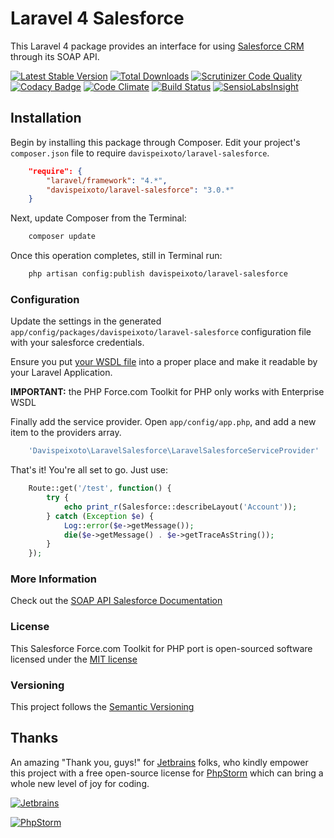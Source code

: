 # Laravel 4 Salesforce

This Laravel 4 package provides an interface for using [Salesforce CRM](http://www.salesforce.com/) through its SOAP API.

[![Latest Stable Version](https://img.shields.io/packagist/v/davispeixoto/laravel-salesforce.svg)](https://packagist.org/packages/davispeixoto/laravel-salesforce)
[![Total Downloads](https://img.shields.io/packagist/dt/davispeixoto/laravel-salesforce.svg)](https://packagist.org/packages/davispeixoto/laravel-salesforce)
[![Scrutinizer Code Quality](https://scrutinizer-ci.com/g/davispeixoto/Laravel-4-Salesforce/badges/quality-score.png?b=master)](https://scrutinizer-ci.com/g/davispeixoto/Laravel-4-Salesforce/?branch=master)
[![Codacy Badge](https://www.codacy.com/project/badge/a0e8c76d048d441194d4cfb03642bd0c)](https://www.codacy.com/app/davis-peixoto/Laravel-4-Salesforce)
[![Code Climate](https://codeclimate.com/github/davispeixoto/Laravel-4-Salesforce/badges/gpa.svg)](https://codeclimate.com/github/davispeixoto/Laravel-4-Salesforce)
[![Build Status](https://travis-ci.org/davispeixoto/Laravel-4-Salesforce.svg?branch=2.0.5)](https://travis-ci.org/davispeixoto/Laravel-4-Salesforce)
[![SensioLabsInsight](https://insight.sensiolabs.com/projects/3b9313d5-1340-4459-9973-070e19c289bc/small.png)](https://insight.sensiolabs.com/projects/3b9313d5-1340-4459-9973-070e19c289bc)

## Installation

Begin by installing this package through Composer. Edit your project's `composer.json` file to require `davispeixoto/laravel-salesforce`.

```json
    "require": {
        "laravel/framework": "4.*",
        "davispeixoto/laravel-salesforce": "3.0.*"
    }
```

Next, update Composer from the Terminal:

```sh
    composer update
```

Once this operation completes, still in Terminal run:

```sh
	php artisan config:publish davispeixoto/laravel-salesforce
```

### Configuration

Update the settings in the generated `app/config/packages/davispeixoto/laravel-salesforce` configuration file with your salesforce credentials.

Ensure you put [your WSDL file](https://www.salesforce.com/us/developer/docs/api/Content/sforce_api_quickstart_steps_generate_wsdl.htm) into a proper place and make it readable by your Laravel Application. 

**IMPORTANT:** the PHP Force.com Toolkit for PHP only works with Enterprise WSDL

Finally add the service provider. Open `app/config/app.php`, and add a new item to the providers array.

```php
    'Davispeixoto\LaravelSalesforce\LaravelSalesforceServiceProvider'
```

That's it! You're all set to go. Just use:

```php
    Route::get('/test', function() {
        try {
            echo print_r(Salesforce::describeLayout('Account'));
        } catch (Exception $e) {
            Log::error($e->getMessage());
            die($e->getMessage() . $e->getTraceAsString());
        }
    });
```

### More Information

Check out the [SOAP API Salesforce Documentation](http://www.salesforce.com/us/developer/docs/api/index_Left.htm)

### License

This Salesforce Force.com Toolkit for PHP port is open-sourced software licensed under the [MIT license](http://opensource.org/licenses/MIT)

### Versioning

This project follows the [Semantic Versioning](http://semver.org/)

## Thanks

An amazing "Thank you, guys!" for [Jetbrains](https://www.jetbrains.com/) folks, 
who kindly empower this project with a free open-source license for [PhpStorm](https://www.jetbrains.com/phpstorm/) which can bring a whole new level of joy for coding.

[![Jetbrains][2]][1]

[![PhpStorm][4]][3]

  [1]: https://www.jetbrains.com/
  [2]: https://www.jetbrains.com/company/docs/logo_jetbrains.png
  [3]: https://www.jetbrains.com/phpstorm/
  [4]: https://www.jetbrains.com/phpstorm/documentation/docs/logo_phpstorm.png
